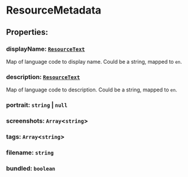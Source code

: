 # **ResourceMetadata**

## **Properties**:

### displayName: [`ResourceText`](./ResourceText)

Map of language code to display name. Could be a string, mapped to `en`.

### description: [`ResourceText`](./ResourceText)

Map of language code to description. Could be a string, mapped to `en`.

### portrait: `string` | `null`

### screenshots: `Array`<`string`>

### tags: `Array`<`string`>

### filename: `string`

### bundled: `boolean`
